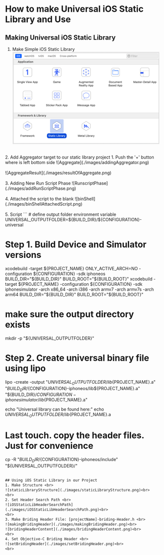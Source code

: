 # How to make Universal iOS Static Library and Use

## Making Universal iOS Static Library
1. Make Simple iOS Static Library
![StaticLibrary](./images/makingStaticLib.png)<br>
<br>
2. Add Aggregator target to our static library project
   1. Push the '+' button where is left bottom side
![Aggregate](./images/addingAggregator.png)<br>
<br>
![AggregateResult](./images/resultOfAggregate.png)<br>
<br>
3. Adding New Run Script Phase
![RunscriptPhase](./images/addRunScriptPhase.png)<br>
<br>
4. Attached the script to the blank
![binShell](./images/binShellAttachedScript.png)<br>
<br>
5. Script
```
# define output folder environment variable
UNIVERSAL_OUTPUTFOLDER=${BUILD_DIR}/${CONFIGURATION}-universal
 
# Step 1. Build Device and Simulator versions
xcodebuild -target ${PROJECT_NAME} ONLY_ACTIVE_ARCH=NO -configuration ${CONFIGURATION} -sdk iphoneos  BUILD_DIR="${BUILD_DIR}" BUILD_ROOT="${BUILD_ROOT}"
xcodebuild -target ${PROJECT_NAME} -configuration ${CONFIGURATION} -sdk iphonesimulator -arch x86_64 -arch i386 -arch armv7 -arch armv7s -arch arm64 BUILD_DIR="${BUILD_DIR}" BUILD_ROOT="${BUILD_ROOT}"
 
# make sure the output directory exists
mkdir -p "${UNIVERSAL_OUTPUTFOLDER}"
 
# Step 2. Create universal binary file using lipo
lipo -create -output "${UNIVERSAL_OUTPUTFOLDER}/lib${PROJECT_NAME}.a" "${BUILD_DIR}/${CONFIGURATION}-iphoneos/lib${PROJECT_NAME}.a" "${BUILD_DIR}/${CONFIGURATION}-iphonesimulator/lib${PROJECT_NAME}.a"
 
echo "Universal library can be found here:"
echo ${UNIVERSAL_OUTPUTFOLDER}/lib${PROJECT_NAME}.a
 
# Last touch. copy the header files. Just for convenience
cp -R "${BUILD_DIR}/${CONFIGURATION}-iphoneos/include" "${UNIVERSAL_OUTPUTFOLDER}/"
```

## Using iOS Static Library in our Project
1. Make Structure <br>
![staticLibraryStructure](./images/staticLibraryStructure.png)<br>
<br>
2. Set Header Search Path <br>
![iOSStaticLibHeaderSearchPath](./images/iOSStaticLibHeaderSearchPath.png)<br>
<br>
3. Make Briding Header File: [projectName]-briding-Header.h <br>
![makingBridingHeader](./images/makingBridingHeader.png)<br>
![bridingHeaderContent](./images/bridingHeaderContent.png)<br>
<br>
4. Set Objective-C Briding Header <br>
![setBridingHeader](./images/setBridingHeader.png)<br>
<br>